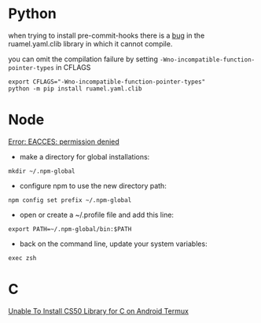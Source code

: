 # Python

when trying to install pre-commit-hooks there is a [bug](https://github.com/termux/termux-packages/issues/16746)
in the ruamel.yaml.clib library in which it cannot
compile.

you can omit the compilation failure by setting
`-Wno-incompatible-function-pointer-types` in CFLAGS

```
export CFLAGS="-Wno-incompatible-function-pointer-types"
python -m pip install ruamel.yaml.clib
```

# Node

[Error: EACCES: permission denied](https://stackoverflow.com/a/49714908)

- make a directory for global installations:
```
mkdir ~/.npm-global
```
- configure npm to use the new directory path:
```
npm config set prefix ~/.npm-global
```
- open or create a ~/.profile file and add this line:
```
export PATH=~/.npm-global/bin:$PATH
```
- back on the command line, update your system variables:
```
exec zsh
```

# C
[Unable To Install CS50 Library for C on Android Termux](https://cs50.stackexchange.com/a/38316)
